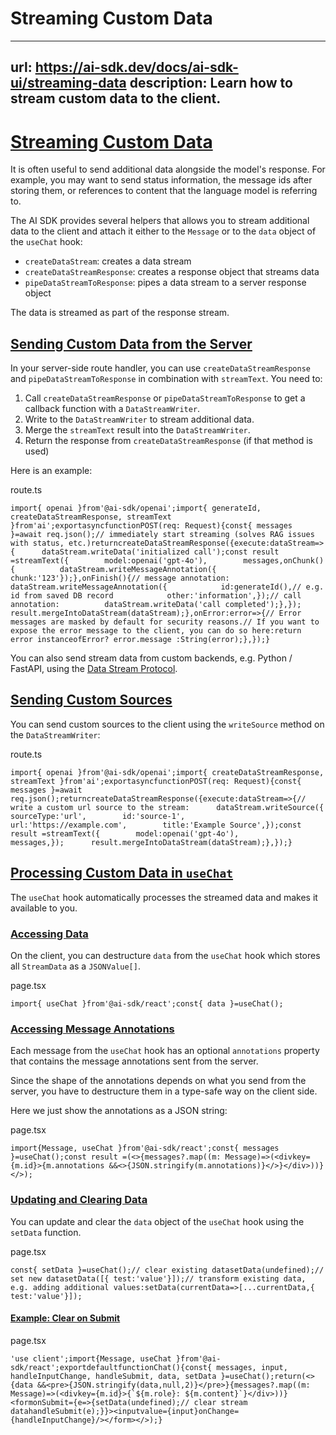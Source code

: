 # Streaming Custom Data


---
url: https://ai-sdk.dev/docs/ai-sdk-ui/streaming-data
description: Learn how to stream custom data to the client.
---


# [Streaming Custom Data](#streaming-custom-data)


It is often useful to send additional data alongside the model's response. For example, you may want to send status information, the message ids after storing them, or references to content that the language model is referring to.

The AI SDK provides several helpers that allows you to stream additional data to the client and attach it either to the `Message` or to the `data` object of the `useChat` hook:

-   `createDataStream`: creates a data stream
-   `createDataStreamResponse`: creates a response object that streams data
-   `pipeDataStreamToResponse`: pipes a data stream to a server response object

The data is streamed as part of the response stream.


## [Sending Custom Data from the Server](#sending-custom-data-from-the-server)


In your server-side route handler, you can use `createDataStreamResponse` and `pipeDataStreamToResponse` in combination with `streamText`. You need to:

1.  Call `createDataStreamResponse` or `pipeDataStreamToResponse` to get a callback function with a `DataStreamWriter`.
2.  Write to the `DataStreamWriter` to stream additional data.
3.  Merge the `streamText` result into the `DataStreamWriter`.
4.  Return the response from `createDataStreamResponse` (if that method is used)

Here is an example:

route.ts

```
import{ openai }from'@ai-sdk/openai';import{ generateId, createDataStreamResponse, streamText }from'ai';exportasyncfunctionPOST(req: Request){const{ messages }=await req.json();// immediately start streaming (solves RAG issues with status, etc.)returncreateDataStreamResponse({execute:dataStream=>{      dataStream.writeData('initialized call');const result =streamText({        model:openai('gpt-4o'),        messages,onChunk(){          dataStream.writeMessageAnnotation({ chunk:'123'});},onFinish(){// message annotation:          dataStream.writeMessageAnnotation({            id:generateId(),// e.g. id from saved DB record            other:'information',});// call annotation:          dataStream.writeData('call completed');},});      result.mergeIntoDataStream(dataStream);},onError:error=>{// Error messages are masked by default for security reasons.// If you want to expose the error message to the client, you can do so here:return error instanceofError? error.message :String(error);},});}
```

You can also send stream data from custom backends, e.g. Python / FastAPI, using the [Data Stream Protocol](/docs/ai-sdk-ui/stream-protocol#data-stream-protocol).


## [Sending Custom Sources](#sending-custom-sources)


You can send custom sources to the client using the `writeSource` method on the `DataStreamWriter`:

route.ts

```
import{ openai }from'@ai-sdk/openai';import{ createDataStreamResponse, streamText }from'ai';exportasyncfunctionPOST(req: Request){const{ messages }=await req.json();returncreateDataStreamResponse({execute:dataStream=>{// write a custom url source to the stream:      dataStream.writeSource({        sourceType:'url',        id:'source-1',        url:'https://example.com',        title:'Example Source',});const result =streamText({        model:openai('gpt-4o'),        messages,});      result.mergeIntoDataStream(dataStream);},});}
```


## [Processing Custom Data in `useChat`](#processing-custom-data-in-usechat)


The `useChat` hook automatically processes the streamed data and makes it available to you.


### [Accessing Data](#accessing-data)


On the client, you can destructure `data` from the `useChat` hook which stores all `StreamData` as a `JSONValue[]`.

page.tsx

```
import{ useChat }from'@ai-sdk/react';const{ data }=useChat();
```


### [Accessing Message Annotations](#accessing-message-annotations)


Each message from the `useChat` hook has an optional `annotations` property that contains the message annotations sent from the server.

Since the shape of the annotations depends on what you send from the server, you have to destructure them in a type-safe way on the client side.

Here we just show the annotations as a JSON string:

page.tsx

```
import{Message, useChat }from'@ai-sdk/react';const{ messages }=useChat();const result =(<>{messages?.map((m: Message)=>(<divkey={m.id}>{m.annotations &&<>{JSON.stringify(m.annotations)}</>}</div>))}</>);
```


### [Updating and Clearing Data](#updating-and-clearing-data)


You can update and clear the `data` object of the `useChat` hook using the `setData` function.

page.tsx

```
const{ setData }=useChat();// clear existing datasetData(undefined);// set new datasetData([{ test:'value'}]);// transform existing data, e.g. adding additional values:setData(currentData=>[...currentData,{ test:'value'}]);
```


#### [Example: Clear on Submit](#example-clear-on-submit)


page.tsx

```
'use client';import{Message, useChat }from'@ai-sdk/react';exportdefaultfunctionChat(){const{ messages, input, handleInputChange, handleSubmit, data, setData }=useChat();return(<>{data &&<pre>{JSON.stringify(data,null,2)}</pre>}{messages?.map((m: Message)=>(<divkey={m.id}>{`${m.role}: ${m.content}`}</div>))}<formonSubmit={e=>{setData(undefined);// clear stream datahandleSubmit(e);}}><inputvalue={input}onChange={handleInputChange}/></form></>);}
```
